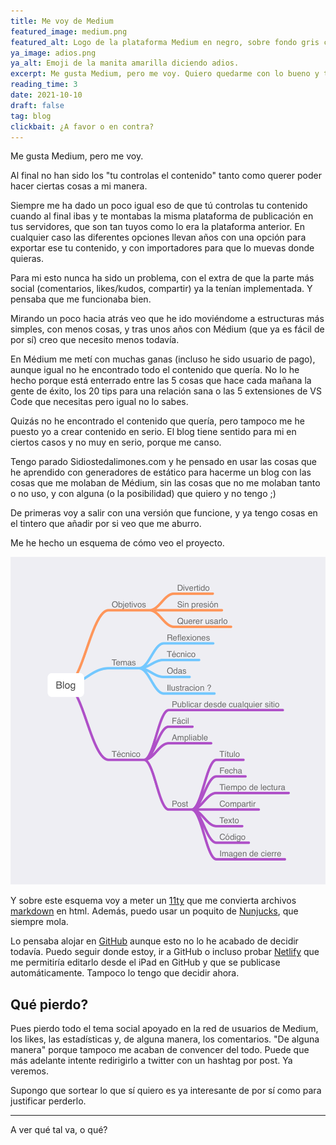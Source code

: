 ```yaml
---
title: Me voy de Medium
featured_image: medium.png
featured_alt: Logo de la plataforma Medium en negro, sobre fondo gris clarito. Siguiendo sus guías de marca.
ya_image: adios.png
ya_alt: Emoji de la manita amarilla diciendo adios.
excerpt: Me gusta Medium, pero me voy. Quiero quedarme con lo bueno y tener margen de mejora por mi cuenta.
reading_time: 3
date: 2021-10-10
draft: false
tag: blog
clickbait: ¿A favor o en contra?
---
```


Me gusta Medium, pero me voy.

Al final no han sido los "tu controlas el contenido" tanto como querer poder hacer ciertas cosas a mi manera.

Siempre me ha dado un poco igual eso de que tú controlas tu contenido cuando al final ibas y te montabas la misma plataforma de publicación en tus servidores, que son tan tuyos como lo era la plataforma anterior.
En cualquier caso las diferentes opciones llevan años con una opción para exportar ese tu contenido, y con importadores para que lo muevas donde quieras.

Para mi esto nunca ha sido un problema, con el extra de que la parte más social (comentarios, likes/kudos, compartir) ya la tenían implementada. Y pensaba que me funcionaba bien.

Mirando un poco hacia atrás veo que he ido moviéndome a estructuras más simples, con menos cosas, y tras unos años con Médium (que ya es fácil de por sí) creo que necesito menos todavía. 

En Médium me metí con muchas ganas (incluso he sido usuario de pago), aunque igual no he encontrado todo el contenido que quería. No lo he hecho porque está enterrado entre las 5 cosas que hace cada mañana la gente de éxito, los 20 tips para una relación sana o las 5 extensiones de VS Code que necesitas pero igual no lo sabes.

Quizás no he encontrado el contenido que quería, pero tampoco me he puesto yo a crear contenido en serio. El blog tiene sentido para mi en ciertos casos y no muy en serio, porque me canso.

Tengo parado Sidiostedalimones.com y he pensado en usar las cosas que he aprendido con generadores de estático para hacerme un blog con las cosas que me molaban de Médium, sin las cosas que no me molaban tanto o no uso, y con alguna (o la posibilidad) que quiero y no tengo ;)

De primeras voy a salir con una versión que funcione, y ya tengo cosas en el tintero que añadir por si veo que me aburro.

Me he hecho un esquema de cómo veo el proyecto.

![Esquema del blog](img/esquema.png)

Y sobre este esquema voy a meter un [11ty](https://www.11ty.dev/markdown) que me convierta archivos [markdown](https://en.wikipedia.org/wiki/Markdown) en html. Además, puedo usar un poquito de [Nunjucks](https://mozilla.github.io/nunjucks/), que siempre mola.

Lo pensaba alojar en [GitHub](https://github.com) aunque esto no lo he acabado de decidir todavía. Puedo seguir donde estoy, ir a GitHub o incluso probar [Netlify](https://www.netlify.com/) que me permitiría editarlo desde el iPad en GitHub y que se publicase automáticamente. Tampoco lo tengo que decidir ahora.

## Qué pierdo?
Pues pierdo todo el tema social apoyado en la red de usuarios de Medium, los likes, las estadísticas y, de alguna manera, los comentarios. "De alguna manera" porque tampoco me acaban de convencer del todo. Puede que más adelante intente redirigirlo a twitter con un hashtag por post. Ya veremos.

Supongo que sortear lo que sí quiero es ya interesante de por sí como para justificar perderlo.

---

A ver qué tal va, o qué?

